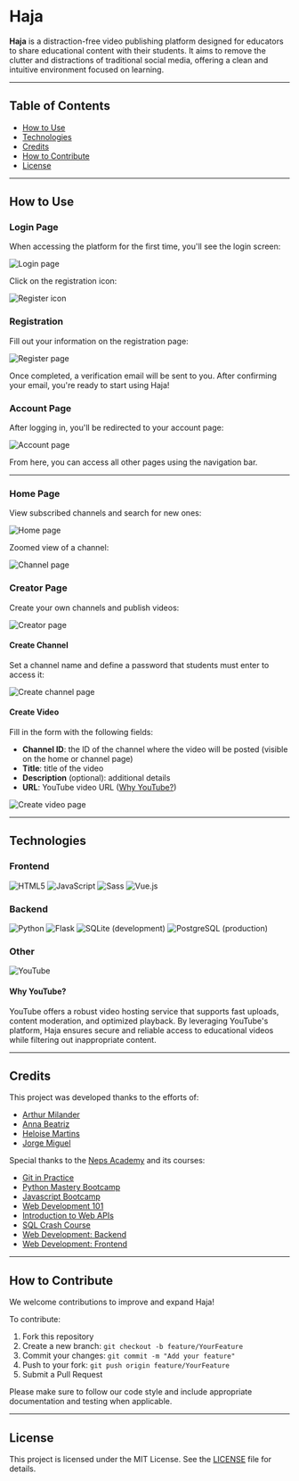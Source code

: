 # Haja

**Haja** is a distraction-free video publishing platform designed for educators to share educational content with their students. It aims to remove the clutter and distractions of traditional social media, offering a clean and intuitive environment focused on learning.

---

## Table of Contents

* [How to Use](#how-to-use)
* [Technologies](#technologies)
* [Credits](#credits)
* [How to Contribute](#how-to-contribute)
* [License](#license)

---

## How to Use

### Login Page

When accessing the platform for the first time, you'll see the login screen:

![Login page](https://github.com/user-attachments/assets/3c1b5d2d-5b16-46bd-98ea-fb436934b716)

Click on the registration icon:

![Register icon](https://github.com/user-attachments/assets/d36292c6-fedc-4f29-90eb-f07a570cd5fa)

### Registration

Fill out your information on the registration page:

![Register page](https://github.com/user-attachments/assets/f5c1cb92-7432-4de3-bf76-78b0e0656447)

Once completed, a verification email will be sent to you. After confirming your email, you're ready to start using Haja!

### Account Page

After logging in, you'll be redirected to your account page:

![Account page](https://github.com/user-attachments/assets/4d5f77d4-fc61-4e0c-aa8c-4c06ceffec22)

From here, you can access all other pages using the navigation bar.

---

### Home Page

View subscribed channels and search for new ones:

![Home page](https://github.com/user-attachments/assets/923b522a-c63d-4afa-ae9e-c4e87449caef)

Zoomed view of a channel:

![Channel page](https://github.com/user-attachments/assets/51b163c3-f2f7-412a-a399-91ae4eb5ebec)

### Creator Page

Create your own channels and publish videos:

![Creator page](https://github.com/user-attachments/assets/e0126a2c-c9d2-45ae-a960-c736899f70e3)

#### Create Channel

Set a channel name and define a password that students must enter to access it:

![Create channel page](https://github.com/user-attachments/assets/816af416-5c8c-4f01-99c0-8a7f34d25e18)

#### Create Video

Fill in the form with the following fields:

* **Channel ID**: the ID of the channel where the video will be posted (visible on the home or channel page)
* **Title**: title of the video
* **Description** (optional): additional details
* **URL**: YouTube video URL ([Why YouTube?](#why-youtube))

![Create video page](https://github.com/user-attachments/assets/bc90a5cf-30b4-4f52-9dc8-d6f4b1d5c0cc)

---

## Technologies

### Frontend

![HTML5](https://img.shields.io/badge/HTML5-E34F26?style=for-the-badge\&logo=html5\&logoColor=white)
![JavaScript](https://img.shields.io/badge/JavaScript-F7DF1E?style=for-the-badge\&logo=JavaScript\&logoColor=white)
![Sass](https://img.shields.io/badge/Sass-CC6699?style=for-the-badge\&logo=sass\&logoColor=white)
![Vue.js](https://img.shields.io/badge/Vue.js-35495E?style=for-the-badge\&logo=vue.js\&logoColor=4FC08D)

### Backend

![Python](https://img.shields.io/badge/Python-14354C?style=for-the-badge\&logo=python\&logoColor=white)
![Flask](https://img.shields.io/badge/Flask-000000?style=for-the-badge\&logo=flask\&logoColor=white)
![SQLite](https://img.shields.io/badge/SQLite-07405E?style=for-the-badge\&logo=sqlite\&logoColor=white) (development)
![PostgreSQL](https://img.shields.io/badge/PostgreSQL-316192?style=for-the-badge\&logo=postgresql\&logoColor=white) (production)

### Other

![YouTube](https://img.shields.io/badge/YouTube-FF0000?style=for-the-badge\&logo=youtube\&logoColor=white)

#### Why YouTube?

YouTube offers a robust video hosting service that supports fast uploads, content moderation, and optimized playback. By leveraging YouTube's platform, Haja ensures secure and reliable access to educational videos while filtering out inappropriate content.

---

## Credits

This project was developed thanks to the efforts of:

* [Arthur Milander](https://github.com/Square-cpu)
* [Anna Beatriz](https://github.com/AnnaBia22)
* [Heloise Martins](https://github.com/helomaster)
* [Jorge Miguel](https://github.com/JMRDS)

Special thanks to the [Neps Academy](https://neps.academy) and its courses:

* [Git in Practice](https://neps.academy/course/git-in-practise)
* [Python Mastery Bootcamp](https://neps.academy/course/python-mastery-bootcamp)
* [Javascript Bootcamp](https://neps.academy/course/javascript-bootcamp)
* [Web Development 101](https://neps.academy/course/web-development-101)
* [Introduction to Web APIs](https://neps.academy/course/introduction-to-web-apis)
* [SQL Crash Course](https://neps.academy/course/sql-crash-course)
* [Web Development: Backend](https://neps.academy/course/web-development:-backend)
* [Web Development: Frontend](https://neps.academy/course/web-development:-frontend)

---

## How to Contribute

We welcome contributions to improve and expand Haja!

To contribute:

1. Fork this repository
2. Create a new branch: `git checkout -b feature/YourFeature`
3. Commit your changes: `git commit -m "Add your feature"`
4. Push to your fork: `git push origin feature/YourFeature`
5. Submit a Pull Request

Please make sure to follow our code style and include appropriate documentation and testing when applicable.

---

## License

This project is licensed under the MIT License. See the [LICENSE](LICENSE) file for details.
